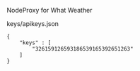 NodeProxy for What Weather







keys/apikeys.json
```
{
    "keys" : [
        "326159126593186539165392651263"
    ]
}
```